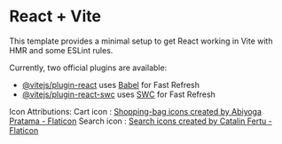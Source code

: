 # React + Vite

This template provides a minimal setup to get React working in Vite with HMR and some ESLint rules.

Currently, two official plugins are available:

- [@vitejs/plugin-react](https://github.com/vitejs/vite-plugin-react/blob/main/packages/plugin-react/README.md) uses [Babel](https://babeljs.io/) for Fast Refresh
- [@vitejs/plugin-react-swc](https://github.com/vitejs/vite-plugin-react-swc) uses [SWC](https://swc.rs/) for Fast Refresh


Icon Attributions:
Cart icon : <a href="https://www.flaticon.com/free-icons/shopping-bag" title="shopping-bag icons">Shopping-bag icons created by Abiyoga Pratama - Flaticon</a>
Search icon : <a href="https://www.flaticon.com/free-icons/search" title="search icons">Search icons created by Catalin Fertu - Flaticon</a>